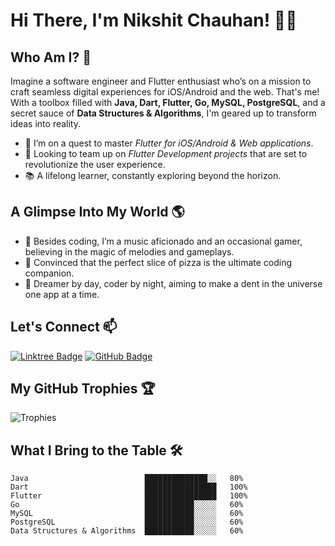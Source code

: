 # Hi There, I'm Nikshit Chauhan! 👋🚀

## Who Am I? 🌟
Imagine a software engineer and Flutter enthusiast who’s on a mission to craft seamless digital experiences for iOS/Android and the web. That's me! With a toolbox filled with **Java, Dart, Flutter, Go, MySQL, PostgreSQL**, and a secret sauce of **Data Structures & Algorithms**, I'm geared up to transform ideas into reality.

- 🌱 I’m on a quest to master *Flutter for iOS/Android & Web applications*.
- 💞️ Looking to team up on *Flutter Development projects* that are set to revolutionize the user experience.
- 📚 A lifelong learner, constantly exploring beyond the horizon.

## A Glimpse Into My World 🌎

- 🎸 Besides coding, I’m a music aficionado and an occasional gamer, believing in the magic of melodies and gameplays.
- 🍕 Convinced that the perfect slice of pizza is the ultimate coding companion.
- 📖 Dreamer by day, coder by night, aiming to make a dent in the universe one app at a time.

## Let's Connect 📫

[![Linktree Badge](https://img.shields.io/badge/-Linktree-39E09B?style=flat&logo=Linktree&logoColor=white)](https://linktr.ee/nikshit_chauhan)
[![GitHub Badge](https://img.shields.io/badge/-GitHub-181717?style=flat&logo=GitHub&logoColor=white)](https://github.com/nikshit-chauhan)

## My GitHub Trophies 🏆

![Trophies](https://github-profile-trophy.vercel.app/?username=nikshit-chauhan&theme=nord&column=3)

## What I Bring to the Table 🛠️

```text
Java                          ██████████████░░   80%
Dart                          ████████████████   100%
Flutter                       ████████████████   100%
Go                            ███████████░░░░░   60%
MySQL                         ███████████░░░░░   60%
PostgreSQL                    ███████████░░░░░   60%
Data Structures & Algorithms  ███████████░░░░░   60%
